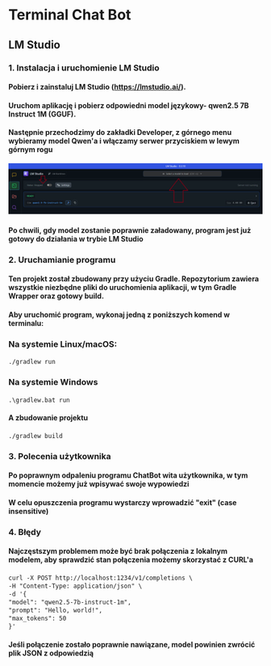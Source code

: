 # Terminal Chat Bot

## LM Studio

### 1. Instalacja i uruchomienie LM Studio
#### Pobierz i zainstaluj LM Studio (https://lmstudio.ai/).
#### Uruchom aplikację i pobierz odpowiedni model językowy- qwen2.5 7B Instruct 1M (GGUF).
#### Następnie przechodzimy do zakładki Developer, z górnego menu wybieramy model Qwen'a i włączamy serwer przyciskiem w lewym górnym rogu
![img_1.png](src/main/resources/img_1.png)
#### Po chwili, gdy model zostanie poprawnie załadowany, program jest już gotowy do działania w trybie LM Studio

### 2. Uruchamianie programu
#### Ten projekt został zbudowany przy użyciu Gradle. Repozytorium zawiera wszystkie niezbędne pliki do uruchomienia aplikacji, w tym Gradle Wrapper oraz gotowy build.
#### Aby uruchomić program, wykonaj jedną z poniższych komend w terminalu:

### Na systemie Linux/macOS:
    ./gradlew run
### Na systemie Windows
    .\gradlew.bat run
#### A zbudowanie projektu
    ./gradlew build

### 3. Polecenia użytkownika
#### Po poprawnym odpaleniu programu ChatBot wita użytkownika, w tym momencie możemy już wpisywać swoje wypowiedzi
#### W celu opuszczenia programu wystarczy wprowadzić "exit" (case insensitive)


### 4. Błędy
#### Najczęstszym problemem może być brak połączenia z lokalnym modelem, aby sprawdzić stan połączenia możemy skorzystać z CURL'a
    curl -X POST http://localhost:1234/v1/completions \
    -H "Content-Type: application/json" \
    -d '{
    "model": "qwen2.5-7b-instruct-1m",
    "prompt": "Hello, world!",
    "max_tokens": 50
    }'
#### Jeśli połączenie zostało poprawnie nawiązane, model powinien zwrócić plik JSON z odpowiedzią
